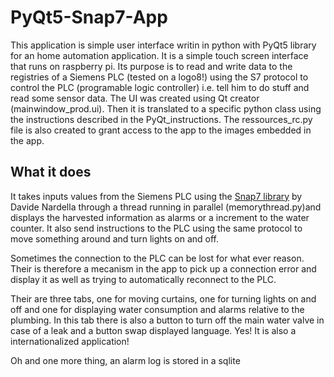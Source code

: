 # PyQt5-Snap7-App

This application is simple user interface writin in python with PyQt5 library for an home automation application. It is a simple touch screen interface that runs on raspberry pi. Its purpose is to read and write data to the registries of a Siemens PLC (tested on a logo8!) using the S7 protocol to control the PLC (programable logic controller) i.e. tell him to do stuff and read some sensor data. The UI was created using Qt creator (mainwindow_prod.ui). Then it is translated to a specific python class using the instructions described in the PyQt_instructions. The ressources_rc.py file is also created to grant access to the app to the images embedded in the app.

## What it does

It takes inputs values from the Siemens PLC using the [Snap7 library](http://snap7.sourceforge.net/) by Davide Nardella through a thread running in parallel (memorythread.py)and displays the harvested information as alarms or a increment to the water counter. It also send instructions to the PLC using the same protocol to move something around and turn lights on and off.

Sometimes the connection to the PLC can be lost for what ever reason. Their is therefore a mecanism in the app to pick up a connection error and display it as well as trying to automatically reconnect to the PLC.

Their are three tabs, one for moving curtains, one for turning lights on and off and one for displaying water consumption and alarms relative to the plumbing. In this tab there is also a button to turn off the main water valve in case of a leak and a button swap displayed language. Yes! It is also a internationalized application!

Oh and one more thing, an alarm log is stored in a sqlite
